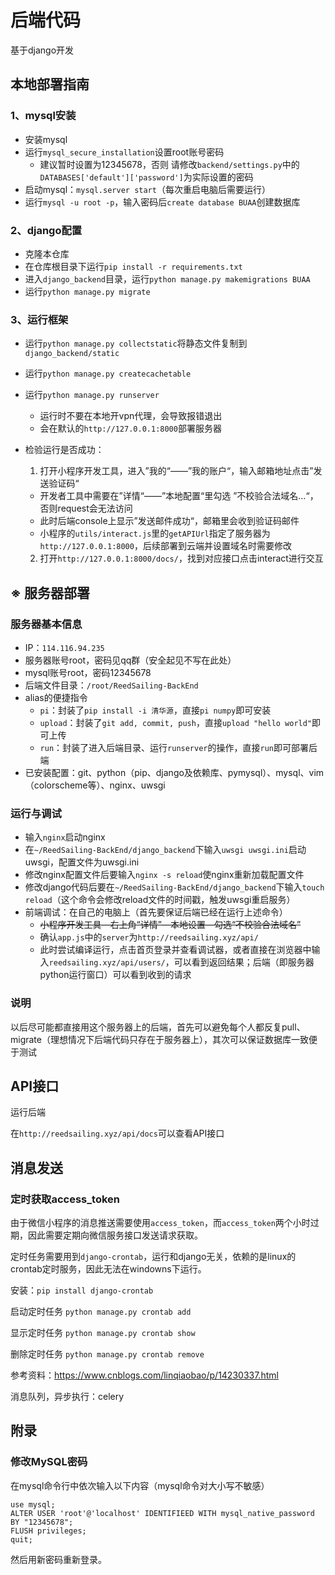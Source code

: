 # 后端代码

基于django开发



## 本地部署指南

### 1、mysql安装

* 安装mysql
* 运行`mysql_secure_installation`设置root账号密码
  * 建议暂时设置为12345678，否则  请修改`backend/settings.py`中的`DATABASES['default']['password']`为实际设置的密码
* 启动mysql：`mysql.server start`（每次重启电脑后需要运行）
* 运行`mysql -u root -p`，输入密码后`create database BUAA`创建数据库

### 2、django配置

* 克隆本仓库
* 在仓库根目录下运行`pip install -r requirements.txt`
* 进入`django_backend`目录，运行`python manage.py makemigrations BUAA`
* 运行`python manage.py migrate`

### 3、运行框架

* 运行`python manage.py collectstatic`将静态文件复制到`django_backend/static`

* 运行`python manage.py createcachetable`

* 运行`python manage.py runserver`
  * 运行时不要在本地开vpn代理，会导致报错退出
  * 会在默认的`http://127.0.0.1:8000`部署服务器
  
* 检验运行是否成功：

  1. 打开小程序开发工具，进入”我的“——”我的账户“，输入邮箱地址点击”发送验证码“

  * 开发者工具中需要在”详情“——”本地配置“里勾选 ”不校验合法域名…“，否则request会无法访问
  * 此时后端console上显示”发送邮件成功“，邮箱里会收到验证码邮件
  * 小程序的`utils/interact.js`里的`getAPIUrl`指定了服务器为`http://127.0.0.1:8000`，后续部署到云端并设置域名时需要修改

  2. 打开`http://127.0.0.1:8000/docs/`，找到对应接口点击interact进行交互



## ※ 服务器部署

### 服务器基本信息

* IP：`114.116.94.235`
* 服务器账号root，密码见qq群（安全起见不写在此处）
* mysql账号root，密码12345678
* 后端文件目录：`/root/ReedSailing-BackEnd`
* alias的便捷指令
  * `pi`：封装了`pip install -i 清华源`，直接`pi numpy`即可安装
  * `upload`：封装了`git add, commit, push`，直接`upload "hello world"`即可上传
  * `run`：封装了进入后端目录、运行`runserver`的操作，直接`run`即可部署后端
* 已安装配置：git、python（pip、django及依赖库、pymysql）、mysql、vim（colorscheme等）、nginx、uwsgi




### 运行与调试

* 输入`nginx`启动nginx
* 在`~/ReedSailing-BackEnd/django_backend`下输入`uwsgi uwsgi.ini`启动uwsgi，配置文件为uwsgi.ini
* 修改nginx配置文件后要输入`nginx -s reload`使nginx重新加载配置文件
* 修改django代码后要在`~/ReedSailing-BackEnd/django_backend`下输入`touch reload`（这个命令会修改reload文件的时间戳，触发uwsgi重启服务）
* 前端调试：在自己的电脑上（首先要保证后端已经在运行上述命令）
  * ~~小程序开发工具—右上角“详情”—本地设置—勾选“不校验合法域名”~~
  * 确认`app.js`中的`server`为`http://reedsailing.xyz/api/`
  * 此时尝试编译运行，点击首页登录并查看调试器，或者直接在浏览器中输入`reedsailing.xyz/api/users/`，可以看到返回结果；后端（即服务器python运行窗口）可以看到收到的请求

### 说明

以后尽可能都直接用这个服务器上的后端，首先可以避免每个人都反复pull、migrate（理想情况下后端代码只存在于服务器上），其次可以保证数据库一致便于测试

## API接口

运行后端

在`http://reedsailing.xyz/api/docs`可以查看API接口



## 消息发送

### 定时获取access_token

由于微信小程序的消息推送需要使用`access_token`，而`access_token`两个小时过期，因此需要定期向微信服务接口发送请求获取。

定时任务需要用到`django-crontab`，运行和django无关，依赖的是linux的crontab定时服务，因此无法在windowns下运行。

安装：`pip install django-crontab`

启动定时任务
 `python manage.py crontab add`

显示定时任务
 `python manage.py crontab show`

删除定时任务
 `python manage.py crontab remove`



参考资料：https://www.cnblogs.com/linqiaobao/p/14230337.html



消息队列，异步执行：celery



## 附录

### 修改MySQL密码

在mysql命令行中依次输入以下内容（mysql命令对大小写不敏感）

```mysql
use mysql;
ALTER USER 'root'@'localhost' IDENTIFIEED WITH mysql_native_password BY "12345678";
FLUSH privileges;
quit;
```

然后用新密码重新登录。

